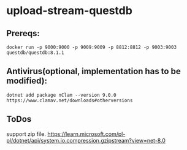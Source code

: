 # upload-stream-questdb 
## Prereqs:
```
docker run -p 9000:9000 -p 9009:9009 -p 8812:8812 -p 9003:9003 questdb/questdb:8.1.1
```

## Antivirus(optional, implementation has to be modified):
```
dotnet add package nClam --version 9.0.0
https://www.clamav.net/downloads#otherversions
```
## ToDos
support zip file.
https://learn.microsoft.com/pl-pl/dotnet/api/system.io.compression.gzipstream?view=net-8.0
